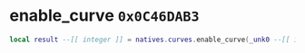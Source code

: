 # enable_curve `0x0C46DAB3`

```lua
local result --[[ integer ]] = natives.curves.enable_curve(_unk0 --[[ integer ]], _unk1 --[[ integer ]])
```